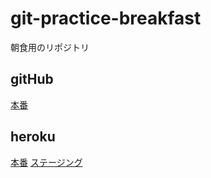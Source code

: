 # git-practice-breakfast
朝食用のリポジトリ

## gitHub
[本番](https://git-training-breakfast-oka.herokuapp.com/)

## heroku
[本番](https://git-practice-breakfast.herokuapp.com/)
[ステージング](https://staging-git-practice-breakfast.herokuapp.com/)
